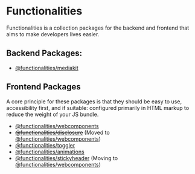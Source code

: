 # Functionalities

Functionalities is a collection packages for the backend and frontend that aims to make developers lives easier.

## Backend Packages:

- [@functionalities/mediakit](/packages/mediakit/README.md)

## Frontend Packages

A core principle for these packages is that they should be easy to use, accessibility first, and if suitable: configured primarily in HTML markup to reduce the weight of your JS bundle. 

- [@functionalities/webcomponents](/packages/webcomponents/README.md)
- ~~[@functionalities/disclosure](/packages/disclosure/README.md)~~ (Moved to [@functionalities/webcomponents](/packages/webcomponents/README.md))
- [@functionalities/toggler](/packages/toggler/README.md) 
- [@functionalities/animations](/packages/animations/README.md)
- [@functionalities/stickyheader](/packages/stickyheader/README.md) (Moving to [@functionalities/webcomponents](/packages/webcomponents/README.md))